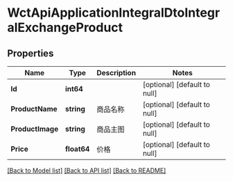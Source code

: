 # WctApiApplicationIntegralDtoIntegralExchangeProduct

## Properties
Name | Type | Description | Notes
------------ | ------------- | ------------- | -------------
**Id** | **int64** |  | [optional] [default to null]
**ProductName** | **string** | 商品名称 | [optional] [default to null]
**ProductImage** | **string** | 商品主图 | [optional] [default to null]
**Price** | **float64** | 价格 | [optional] [default to null]

[[Back to Model list]](../README.md#documentation-for-models) [[Back to API list]](../README.md#documentation-for-api-endpoints) [[Back to README]](../README.md)

